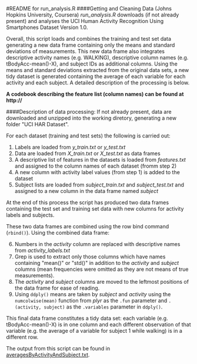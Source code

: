 #README for run_analysis.R
####Getting and Cleaning Data (Johns Hopkins University, Coursera)
*run_analysis.R* downloads (if not already present) and analyses the UCI Human Activity Recognition Using Smartphones Dataset Version 1.0. 

Overall, this script loads and combines the training and test set data generating a new data frame containing only the means and standard deviations of measurements. This new data frame also integrates descriptive activity names (e.g. WALKING), descriptive column names (e.g. tBodyAcc-mean()-X), and subject IDs as additional columns. Using the means and standard deviations extracted from the original data sets, a new tidy dataset is generated containing the average of each variable for each activity and each subject. A detailed description of the processing is below.

**A codebook describing the feature list (column names) can be found at http://**

####Description of data processing:
If not already present, data are downloaded and unzipped into the working diretory, generating a new folder "UCI HAR Dataset".

For each dataset (training and test sets) the following is carried out:

1. Labels are loaded from *y_train.txt* or *y_test.txt*
2. Data are loaded from *X_train.txt* or *X_test.txt* as data frames
3. A descriptive list of features in the datasets is loaded from *features.txt* and assigned to the column names of each dataset (fromm step 2)
4. A new column with activity label values (from step 1) is added to the dataset
5. Subject lists are loaded from *subject_train.txt* and *subject_test.txt* and assigned to a new column in the data frame named *subject*

At the end of this process the script has produced two data frames containing the test set and training set data with new columns for activity labels and subjects.

These two data frames are combined using the row bind command (`rbind()`). Using the combined data frame:

6. Numbers in the *activity* column are replaced with descriptive names from *activity_labels.txt* 
7. Grep is used to extract only those columns which have names containing "mean()" or "std()" in addition to the *activity* and *subject* columns (mean frequencies were omitted as they are not means of true measurements). 
8. The *activity* and *subject* columns are moved to the leftmost positions of the data frame for ease of reading.
9. Using `ddply()` means are taken by *subject* and *activity* using the `numcolwise(mean)` function from *plyr* as the `.fun` parameter and `.(activity, subject)` as the `.variables` parameter in `ddply()`.

This final data frame constitutes a tidy data set: each variable (e.g. tBodyAcc-mean()-X)  is in one column and each different observation of that variable (e.g. the average of a variable for subject 1 while walking) is in a different row.

The output from this script can be found in [averagesByActivityAndSubject.txt]("https://github.com/jgable2885/tidyDataProject/blob/master/averagesByActivityAndSubject.txt").

